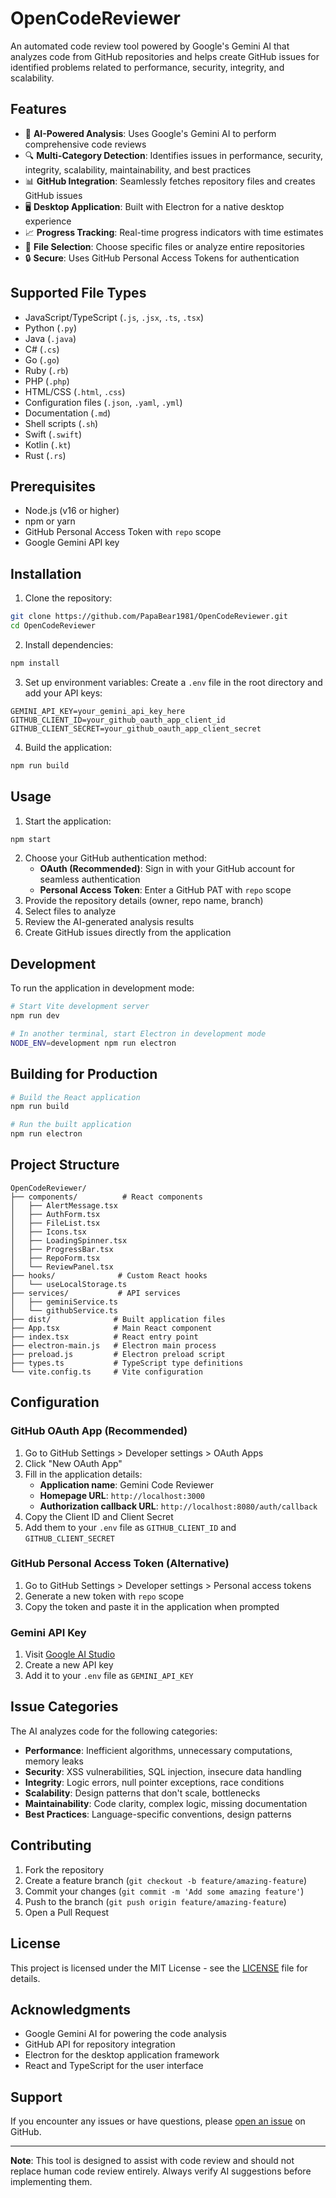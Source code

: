 
# OpenCodeReviewer

An automated code review tool powered by Google's Gemini AI that analyzes code from GitHub repositories and helps create GitHub issues for identified problems related to performance, security, integrity, and scalability.

## Features

- 🤖 **AI-Powered Analysis**: Uses Google's Gemini AI to perform comprehensive code reviews
- 🔍 **Multi-Category Detection**: Identifies issues in performance, security, integrity, scalability, maintainability, and best practices
- 📊 **GitHub Integration**: Seamlessly fetches repository files and creates GitHub issues
- 🖥️ **Desktop Application**: Built with Electron for a native desktop experience
- 📈 **Progress Tracking**: Real-time progress indicators with time estimates
- 🎯 **File Selection**: Choose specific files or analyze entire repositories
- 🔒 **Secure**: Uses GitHub Personal Access Tokens for authentication

## Supported File Types

- JavaScript/TypeScript (`.js`, `.jsx`, `.ts`, `.tsx`)
- Python (`.py`)
- Java (`.java`)
- C# (`.cs`)
- Go (`.go`)
- Ruby (`.rb`)
- PHP (`.php`)
- HTML/CSS (`.html`, `.css`)
- Configuration files (`.json`, `.yaml`, `.yml`)
- Documentation (`.md`)
- Shell scripts (`.sh`)
- Swift (`.swift`)
- Kotlin (`.kt`)
- Rust (`.rs`)

## Prerequisites

- Node.js (v16 or higher)
- npm or yarn
- GitHub Personal Access Token with `repo` scope
- Google Gemini API key

## Installation

1. Clone the repository:
```bash
git clone https://github.com/PapaBear1981/OpenCodeReviewer.git
cd OpenCodeReviewer
```

2. Install dependencies:
```bash
npm install
```

3. Set up environment variables:
Create a `.env` file in the root directory and add your API keys:
```
GEMINI_API_KEY=your_gemini_api_key_here
GITHUB_CLIENT_ID=your_github_oauth_app_client_id
GITHUB_CLIENT_SECRET=your_github_oauth_app_client_secret
```

4. Build the application:
```bash
npm run build
```

## Usage

1. Start the application:
```bash
npm start
```

2. Choose your GitHub authentication method:
   - **OAuth (Recommended)**: Sign in with your GitHub account for seamless authentication
   - **Personal Access Token**: Enter a GitHub PAT with `repo` scope
3. Provide the repository details (owner, repo name, branch)
4. Select files to analyze
5. Review the AI-generated analysis results
6. Create GitHub issues directly from the application

## Development

To run the application in development mode:

```bash
# Start Vite development server
npm run dev

# In another terminal, start Electron in development mode
NODE_ENV=development npm run electron
```

## Building for Production

```bash
# Build the React application
npm run build

# Run the built application
npm run electron
```

## Project Structure

```
OpenCodeReviewer/
├── components/          # React components
│   ├── AlertMessage.tsx
│   ├── AuthForm.tsx
│   ├── FileList.tsx
│   ├── Icons.tsx
│   ├── LoadingSpinner.tsx
│   ├── ProgressBar.tsx
│   ├── RepoForm.tsx
│   └── ReviewPanel.tsx
├── hooks/              # Custom React hooks
│   └── useLocalStorage.ts
├── services/           # API services
│   ├── geminiService.ts
│   └── githubService.ts
├── dist/              # Built application files
├── App.tsx            # Main React component
├── index.tsx          # React entry point
├── electron-main.js   # Electron main process
├── preload.js         # Electron preload script
├── types.ts           # TypeScript type definitions
└── vite.config.ts     # Vite configuration
```

## Configuration

### GitHub OAuth App (Recommended)

1. Go to GitHub Settings > Developer settings > OAuth Apps
2. Click "New OAuth App"
3. Fill in the application details:
   - **Application name**: Gemini Code Reviewer
   - **Homepage URL**: `http://localhost:3000`
   - **Authorization callback URL**: `http://localhost:8080/auth/callback`
4. Copy the Client ID and Client Secret
5. Add them to your `.env` file as `GITHUB_CLIENT_ID` and `GITHUB_CLIENT_SECRET`

### GitHub Personal Access Token (Alternative)

1. Go to GitHub Settings > Developer settings > Personal access tokens
2. Generate a new token with `repo` scope
3. Copy the token and paste it in the application when prompted

### Gemini API Key

1. Visit [Google AI Studio](https://ai.google.dev/gemini-api/docs/api-key)
2. Create a new API key
3. Add it to your `.env` file as `GEMINI_API_KEY`

## Issue Categories

The AI analyzes code for the following categories:

- **Performance**: Inefficient algorithms, unnecessary computations, memory leaks
- **Security**: XSS vulnerabilities, SQL injection, insecure data handling
- **Integrity**: Logic errors, null pointer exceptions, race conditions
- **Scalability**: Design patterns that don't scale, bottlenecks
- **Maintainability**: Code clarity, complex logic, missing documentation
- **Best Practices**: Language-specific conventions, design patterns

## Contributing

1. Fork the repository
2. Create a feature branch (`git checkout -b feature/amazing-feature`)
3. Commit your changes (`git commit -m 'Add some amazing feature'`)
4. Push to the branch (`git push origin feature/amazing-feature`)
5. Open a Pull Request

## License

This project is licensed under the MIT License - see the [LICENSE](LICENSE) file for details.

## Acknowledgments

- Google Gemini AI for powering the code analysis
- GitHub API for repository integration
- Electron for the desktop application framework
- React and TypeScript for the user interface

## Support

If you encounter any issues or have questions, please [open an issue](https://github.com/PapaBear1981/OpenCodeReviewer/issues) on GitHub.

---

**Note**: This tool is designed to assist with code review and should not replace human code review entirely. Always verify AI suggestions before implementing them.
